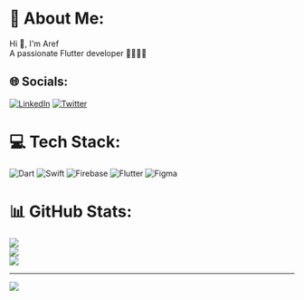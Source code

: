 # 💫 About Me:
Hi 👋, I'm Aref<br>A passionate Flutter developer 📱👨🏻‍💻<br>


## 🌐 Socials:
[![LinkedIn](https://img.shields.io/badge/LinkedIn-%230077B5.svg?logo=linkedin&logoColor=white)](https://linkedin.com/in/aref-shalchi) [![Twitter](https://img.shields.io/badge/Twitter-%231DA1F2.svg?logo=Twitter&logoColor=white)](https://twitter.com/ArefShalchi) 

# 💻 Tech Stack:
![Dart](https://img.shields.io/badge/dart-%230175C2.svg?style=for-the-badge&logo=dart&logoColor=white) ![Swift](https://img.shields.io/badge/swift-F54A2A?style=for-the-badge&logo=swift&logoColor=white) ![Firebase](https://img.shields.io/badge/firebase-%23039BE5.svg?style=for-the-badge&logo=firebase) ![Flutter](https://img.shields.io/badge/Flutter-%2302569B.svg?style=for-the-badge&logo=Flutter&logoColor=white) 	![Figma](https://img.shields.io/badge/figma-%23F24E1E.svg?style=for-the-badge&logo=figma&logoColor=white)
# 📊 GitHub Stats:
![](https://github-readme-stats.vercel.app/api?username=arefshal&theme=dark&hide_border=false&include_all_commits=false&count_private=false)<br/>
![](https://github-readme-streak-stats.herokuapp.com/?user=arefshal&theme=dark&hide_border=false)<br/>
![](https://github-readme-stats.vercel.app/api/top-langs/?username=arefshal&theme=dark&hide_border=false&include_all_commits=false&count_private=false&layout=compact)

---
[![](https://visitcount.itsvg.in/api?id=arefshal&icon=0&color=0)](https://visitcount.itsvg.in)

<!-- Proudly created with GPRM ( https://gprm.itsvg.in ) -->
